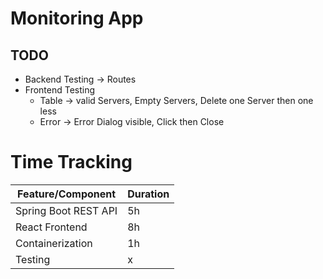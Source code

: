 # Monitoring App

## TODO

- Backend Testing -> Routes
- Frontend Testing
  - Table -> valid Servers, Empty Servers, Delete one Server then one less
  - Error -> Error Dialog visible, Click then Close

# Time Tracking

| Feature/Component    | Duration |
| -------------------- | -------- |
| Spring Boot REST API | 5h       |
| React Frontend       | 8h       |
| Containerization     | 1h       |
| Testing              | x        |
